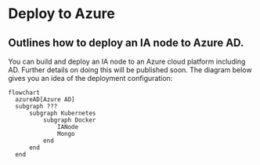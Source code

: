 # Deploy to Azure
## Outlines how to deploy an IA node to Azure AD.
You can build and deploy an IA node to an Azure cloud platform including AD. Further details on doing this will be published soon. The diagram below gives you an idea of the deployment configuration: 

```mermaid
flowchart
  azureAD[Azure AD]
  subgraph ???
      subgraph Kubernetes
          subgraph Docker
              IANode
              Mongo
          end
      end
  end
```
